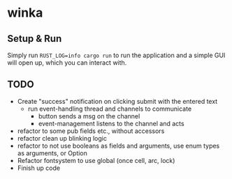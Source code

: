 # winka

## Setup & Run

Simply run `RUST_LOG=info cargo run` to run the application and a simple GUI will open up, which you can interact with.

## TODO

* Create "success" notification on clicking submit with the entered text
    * run event-handling thread and channels to communicate
        * button sends a msg on the channel
        * event-management listens to the channel and acts
* refactor to some pub fields etc., without accessors
* refactor clean up blinking logic
* refactor to not use booleans as fields and arguments, use enum types as arguments, or Option
* Refactor fontsystem to use global (once cell, arc, lock)
* Finish up code
